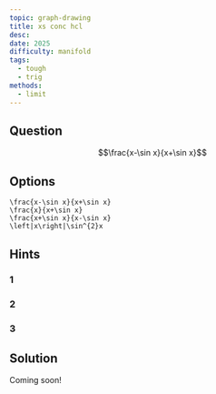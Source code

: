 ```yaml
---
topic: graph-drawing
title: xs conc hcl
desc: 
date: 2025
difficulty: manifold
tags:
  - tough
  - trig
methods:
  - limit
---
```



## Question
```math
\frac{x-\sin x}{x+\sin x}
```


## Options
```desmos
\frac{x-\sin x}{x+\sin x}
\frac{x}{x+\sin x}
\frac{x+\sin x}{x-\sin x}
\left|x\right|\sin^{2}x
```


## Hints

### 1

### 2

### 3


## Solution

Coming soon!
